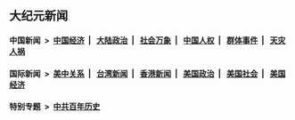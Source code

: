 ## 大纪元新闻

#### 中国新闻 &nbsp;>&nbsp; [中国经济](indexes/ncid283/README.md?11290445) &nbsp;| &nbsp; [大陆政治](indexes/ncid277/README.md?11290445) &nbsp;| &nbsp; [社会万象](indexes/ncid282/README.md?11290445) &nbsp;| &nbsp; [中国人权](indexes/ncid278/README.md?11290445) &nbsp;| &nbsp; [群体事件](indexes/ncid279/README.md?11290445) &nbsp;| &nbsp; [天灾人祸](indexes/ncid280/README.md?11290445)

#### 国际新闻 &nbsp;>&nbsp; [美中关系](indexes/nf1412576/README.md?11290445) &nbsp;| &nbsp; [台湾新闻](indexes/ncid1349361/README.md?11290445) &nbsp;| &nbsp; [香港新闻](indexes/ncid1349362/README.md?11290445) &nbsp;| &nbsp; [美国政治](indexes/ncid1078159/README.md?11290445) &nbsp;| &nbsp; [美国社会](indexes/ncid1078160/README.md?11290445) &nbsp;| &nbsp; [美国经济](indexes/ncid1078158/README.md?11290445)

#### 特别专题 &nbsp;>&nbsp; [中共百年历史](https://github.com/epoch-news/epoch-special/blob/master/README.md?11290445)  
